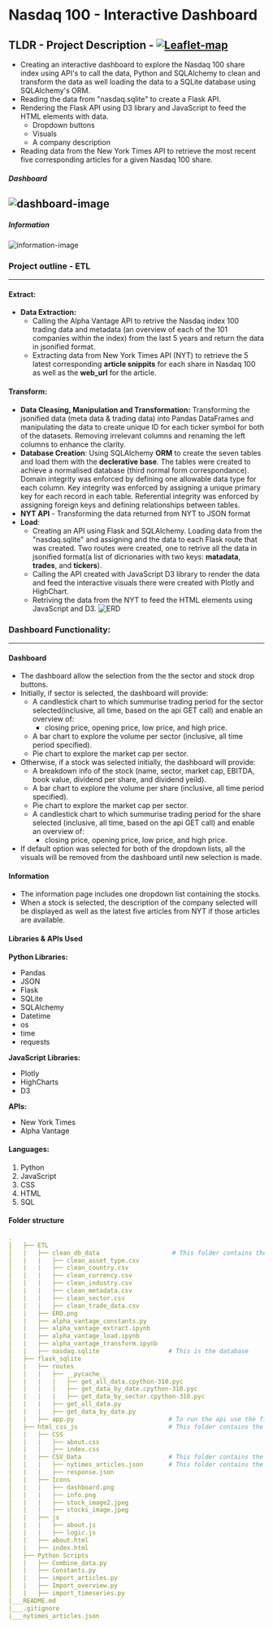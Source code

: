 # Nasdaq 100 - Interactive Dashboard
## TLDR - Project Description - [![Leaflet-map](https://img.shields.io/badge/Dashboard-Presentation-black?style=flat&logo=atandt)](https://kokolipa.github.io/leaflet-challenge/) 
* Creating an interactive dashboard to explore the Nasdaq 100 share index using API's to call the data, Python and SQLAlchemy to clean and transform the data as well loading the data to a SQLite database using SQLAlchemy's ORM.
* Reading the data from "nasdaq.sqlite" to create a Flask API.
* Rendering the Flask API using D3 library and JavaScript to feed the HTML elements with data.
    * Dropdown buttons
    * Visuals 
    * A company description
* Reading data from the New York Times API to retrieve the most recent five corresponding articles for a given Nasdaq 100 share. 

##### Dashboard
![dashboard-image](https://github.com/Kokolipa/Nasdaq_100/blob/main/Dashboard_images/dashboard.png)
----------------------------------------------------------------
##### Information
![information-image](https://github.com/Kokolipa/Nasdaq_100/blob/main/Dashboard_images/information.png)


<!-- TODO => Add the ETL Image HERE -->
### Project outline - ETL 
----------------------------------------------------------------
#### Extract: 
* **Data Extraction:** 
    * Calling the Alpha Vantage API to retrive the Nasdaq index 100 trading data and metadata (an overview of each of the 101 companies within  the index) from the last 5 years and return the data in jsonified format. 
    * Extracting data from New York Times API (NYT) to retrieve the 5 latest corresponding **article snippits** for each share in Nasdaq 100 as well as the **web_url** for the article.
#### Transform: 
* **Data Cleasing, Manipulation and Transformation:** Transforming the jsonified data (meta data & trading data) into Pandas DataFrames and manipulating the data to create unique ID for each ticker symbol for both of the datasets. Removing irrelevant columns and renaming the left columns to enhance the clarity.
* **Database Creation**: Using SQLAlchemy **ORM** to create the seven tables and load them with the **declerative base**. The tables were created to achieve a normalised database (third normal form correspondance). Domain integrity was enforced by defining one allowable data type for each column. Key integrity was enforced by assigning a unique primary key for each record in each table. Referential integrity was enforced by assigning foreign keys and defining relationships between tables. 
* **NYT API** - Transforming the data returned from NYT to JSON format
* **Load**: 
    * Creating an API using Flask and SQLAlchemy. Loading data from the "nasdaq.sqlite" and assigning and the data to each Flask route that was created. Two routes were created, one to retrive all the data in jsonified format(a list of dicrionaries with two keys: **matadata**, **trades**, and **tickers**). 
    * Calling the API created with JavaScript D3 library to render the data and feed the interactive visuals there were created with Plotly and HighChart. 
    * Retriving the data from the NYT to feed the HTML elements using JavaScript and D3. 
![ERD](https://github.com/Kokolipa/Nasdaq_100/blob/main/ETL/ERD.png)


### Dashboard Functionality: 
----------------------------------------------------------------
#### Dashboard
* The dashboard allow the selection from the the sector and stock drop buttons.
* Initially, if sector is selected, the dashboard will provide:
    * A candlestick chart to which summurise trading period for the sector selected(inclusive, all time, based on the api GET call) and enable an overview of:
        * closing price, opening price, low price, and high price.
    * A bar chart to explore the volume per sector (inclusive, all time period specified).
    * Pie chart to explore the market cap per sector. 
* Otherwise, if a stock was selected initially, the dashboard will provide: 
    * A breakdown info of the stock (name, sector, market cap, EBITDA, book value, dividend per share, and dividend yeild).
    * A bar chart to explore the volume per share (inclusive, all time period specified).
    * Pie chart to explore the market cap per sector. 
    * A candlestick chart to which summurise trading period for the share selected (inclusive, all time, based on the api GET call) and enable an overview of:
        * closing price, opening price, low price, and high price.
* If default option was selected for both of the dropdown lists, all the visuals will be removed from the dashboard until new selection is made.
#### Information
* The information page includes one dropdown list containing the stocks. 
* When a stock is selected, the description of the company selected will be displayed as well as the latest five articles from NYT if those articles are available.


#### Libraries & APIs Used
**Python Libraries:**
* Pandas
* JSON
* Flask
* SQLite
* SQLAlchemy
* Datetime
* os
* time
* requests

**JavaScript Libraries:**
* Plotly
* HighCharts
* D3

**APIs:**
* New York Times
* Alpha Vantage 

#### Languages:
1. Python
2. JavaScript
3. CSS
5. HTML
6. SQL



#### Folder structure
``` yml
.
│   ├── ETL 
│   |   ├── clean_db_data                    # This folder contains the database tables
│   |   |   ├── clean_asset_type.csv
│   |   |   ├── clean_country.csv
│   |   |   ├── clean_currency.csv
│   |   |   ├── clean_industry.csv
│   |   |   ├── clean_metadata.csv
│   |   |   ├── clean_sector.csv
│   |   |   ├── clean_trade_data.csv
│   |   ├── ERD.png            
│   |   ├── alpha_vantage_constants.py             
│   |   ├── alpha_vantage_extract.ipynb             
│   |   ├── alpha_vantage_load.ipynb             
│   |   ├── alpha_vantage_transform.ipynb            
│   |   ├── nasdaq.sqlite                   # This is the database             
│   ├── flask_sqlite     
│   |   ├── routes      
│   |   |   ├── __pycache__
│   |   |   |   ├── get_all_data.cpython-310.pyc
│   |   |   |   ├── get_data_by_date.cpython-310.pyc
│   |   |   |   ├── get_data_by_sector.cpython-310.pyc
│   |   |   ├── get_all_data.py
│   |   |   ├── get_data_by_date.py 
│   |   ├── app.py                          # To run the api use the file (commend => python app.py)                      
│   ├── html_css_js                         # This folder contains the JavaScript, the CSS, and the HTML code 
│   |   ├── CSS        
│   |   |   ├── about.css
│   |   |   ├── index.css
│   |   ├── CSV_Data                        # This folder contains the CSV data for "all the data returned by the API "      
│   |   |   ├── nytimes_articles.json       # This folder contains the data extracted from the NYT API 
│   |   |   ├── response.json
│   |   ├── Icons                      
│   |   |   ├── dashboard.png
│   |   |   ├── info.png
│   |   |   ├── stock_image2.jpeg
│   |   |   ├── stocks_image.jpeg
│   |   ├── js             
│   |   |   ├── about.js
│   |   |   ├── logic.js
│   |   ├── about.html                                             
│   |   ├── index.html                                              
│   ├── Python Scripts  
│   |   ├── Combine_data.py                                             
│   |   ├── Constants.py                                            
│   |   ├── import_articles.py                                              
│   |   ├── Import_overview.py
│   |   ├── import_timeseries.py                                              
|___README.md
|___.gitignore
|___nytimes_articles.json                    
``` 